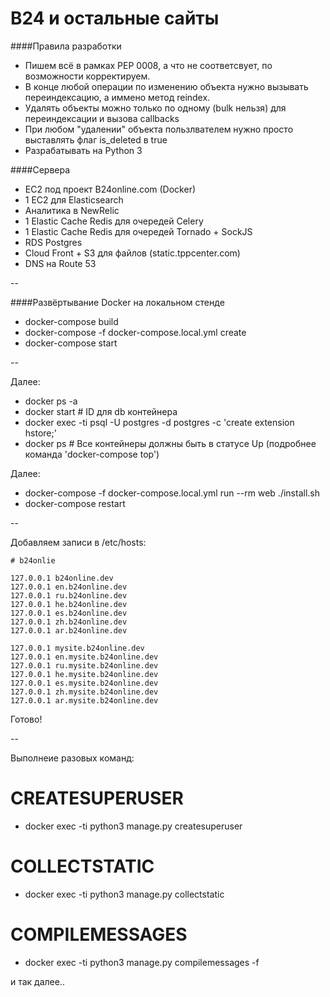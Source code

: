 B24 и остальные сайты
===

####Правила разработки
 + Пишем всё в рамках PEP 0008, а что не соответсвует, по возможности корректируем.
 + В конце любой операции по изменению объекта нужно вызывать переиндексацию, а иммено метод reindex.
 + Удалять объекты можно только по одному (bulk нельзя) для переиндексации и вызова callbacks
 + При любом "удалении" объекта пользлвателем нужно просто выставлять флаг is_deleted в true
 + Разрабатывать на Python 3


####Сервера

 + EC2 под проект B24online.com (Docker)
 + 1 EC2 для Elasticsearch
 + Аналитика в NewRelic
 + 1 Elastic Cache Redis для очередей Celery
 + 1 Elastic Cache Redis для очередей Tornado + SockJS
 + RDS Postgres
 + Cloud Front + S3 для файлов (static.tppcenter.com)
 + DNS на Route 53

--


####Развёртывание Docker на локальном стенде

 + docker-compose build
 + docker-compose -f docker-compose.local.yml create
 + docker-compose start

--

Далее:

 + docker ps -a
 + docker start <id> # ID для db контейнера
 + docker exec -ti <id> psql -U postgres -d postgres -c 'create extension hstore;'
 + docker ps # Все контейнеры должны быть в статусе Up (подробнее команда 'docker-compose top')

Далее:

 + docker-compose -f docker-compose.local.yml run --rm web ./install.sh
 + docker-compose restart

--

Добавляем записи в /etc/hosts:

    # b24onlie

    127.0.0.1 b24online.dev
    127.0.0.1 en.b24online.dev
    127.0.0.1 ru.b24online.dev
    127.0.0.1 he.b24online.dev
    127.0.0.1 es.b24online.dev
    127.0.0.1 zh.b24online.dev
    127.0.0.1 ar.b24online.dev

    127.0.0.1 mysite.b24online.dev
    127.0.0.1 en.mysite.b24online.dev
    127.0.0.1 ru.mysite.b24online.dev
    127.0.0.1 he.mysite.b24online.dev
    127.0.0.1 es.mysite.b24online.dev
    127.0.0.1 zh.mysite.b24online.dev
    127.0.0.1 ar.mysite.b24online.dev

 Готово!

 --


 Выполнеие разовых команд:

 # CREATESUPERUSER
 + docker exec -ti <id> python3 manage.py createsuperuser

# COLLECTSTATIC
 + docker exec -ti <id> python3 manage.py collectstatic

# COMPILEMESSAGES
 + docker exec -ti <id> python3 manage.py compilemessages -f

 и так далее..

